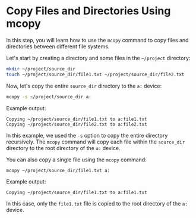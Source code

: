 # Copy Files and Directories Using mcopy

In this step, you will learn how to use the `mcopy` command to copy files and directories between different file systems.

Let's start by creating a directory and some files in the `~/project` directory:

```bash
mkdir ~/project/source_dir
touch ~/project/source_dir/file1.txt ~/project/source_dir/file2.txt
```

Now, let's copy the entire `source_dir` directory to the `a:` device:

```bash
mcopy -s ~/project/source_dir a:
```

Example output:

```
Copying ~/project/source_dir/file1.txt to a:file1.txt
Copying ~/project/source_dir/file2.txt to a:file2.txt
```

In this example, we used the `-s` option to copy the entire directory recursively. The `mcopy` command will copy each file within the `source_dir` directory to the root directory of the `a:` device.

You can also copy a single file using the `mcopy` command:

```bash
mcopy ~/project/source_dir/file1.txt a:
```

Example output:

```
Copying ~/project/source_dir/file1.txt to a:file1.txt
```

In this case, only the `file1.txt` file is copied to the root directory of the `a:` device.

